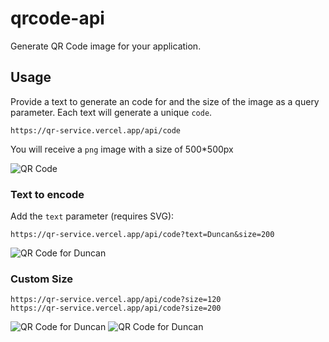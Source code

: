 # qrcode-api

Generate QR Code image for your application.

## Usage

Provide a text to generate an code for and the size of the image as a query parameter. Each text will generate a unique `code`.

```
https://qr-service.vercel.app/api/code
```

You will receive a `png` image with a size of 500\*500px

![QR Code](https://qr-service.vercel.app/api/code)

### Text to encode

Add the `text` parameter (requires SVG):

```
https://qr-service.vercel.app/api/code?text=Duncan&size=200
```

![QR Code for Duncan](https://qr-service.vercel.app/api/code?text=Duncan&size=200)

### Custom Size

```
https://qr-service.vercel.app/api/code?size=120
https://qr-service.vercel.app/api/code?size=200
```

![QR Code for Duncan](https://qr-service.vercel.app/api/code?size=120)
![QR Code for Duncan](https://qr-service.vercel.app/api/code?size=200)
